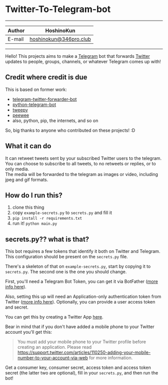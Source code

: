 # Twitter-To-Telegram-bot

****
|Author|HoshinoKun|
|---|---
|E-mail|hoshinokun@346pro.club
****

Hello! This projects aims to make a [Telegram](https://telegram.org) bot that forwards [Twitter](https://twitter.com/) updates to people, groups, channels, or whatever Telegram comes up with!

## Credit where credit is due

This is based on former work:
- [telegram-twitter-forwarder-bot](https://github.com/franciscod/telegram-twitter-forwarder-bot)
- [python-telegram-bot](https://github.com/leandrotoledo/python-telegram-bot)
- [tweepy](https://github.com/tweepy/tweepy)
- [peewee](https://github.com/coleifer/peewee)
- also, python, pip, the internets, and so on

So, big thanks to anyone who contributed on these projects! :D

## What it can do
It can retweet tweets sent by your subscribed Twitter users to the telegram.  
You can choose to subscribe to all tweets, to no retweets or replies, or to only media.  
The media will be forwarded to the telegram as images or video, including jpeg and gif formats.

## How do I run this?

1. clone this thing
2. copy `example-secrets.py` to `secrets.py` and fill it
3. `pip install -r requirements.txt`
4. run it! `python main.py`

## secrets.py?? what is that?

This bot requires a few tokens that identify it both on Twitter and Telegram. This configuration should be present on the `secrets.py` file.

There's a skeleton of that on `example-secrets.py`, start by copying it to `secrets.py`. The second one is the one you should change.

First, you'll need a Telegram Bot Token, you can get it via BotFather ([more info here](https://core.telegram.org/bots)).

Also, setting this up will need an Application-only authentication token from Twitter ([more info here](https://dev.twitter.com/oauth/application-only)). Optionally, you can provide a user access token and secret.

You can get this by creating a Twitter App [here](https://apps.twitter.com/).

Bear in mind that if you don't have added a mobile phone to your Twitter account you'll get this:

>You must add your mobile phone to your Twitter profile before creating an application. Please read https://support.twitter.com/articles/110250-adding-your-mobile-number-to-your-account-via-web for more information.

Get a consumer key, consumer secret, access token and access token secret (the latter two are optional), fill in your `secrets.py`, and then run the bot!
